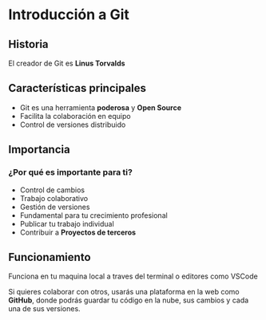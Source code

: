 # Introducción a Git

## Historia

El creador de Git es **Linus Torvalds**

## Características principales

- Git es una herramienta **poderosa** y **Open Source**
- Facilita la colaboración en equipo
- Control de versiones distribuido

## Importancia

### ¿Por qué es importante para ti?

- Control de cambios
- Trabajo colaborativo
- Gestión de versiones
- Fundamental para tu crecimiento profesional
- Publicar tu trabajo individual
- Contribuir a **Proyectos de terceros**

## Funcionamiento

Funciona en tu maquina local a traves del terminal o editores como VSCode

Si quieres colaborar con otros, usarás una plataforma en la web como **GitHub**, donde podrás guardar tu código en la nube, sus cambios y cada una de sus versiones.
